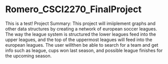 # Romero_CSCI2270_FinalProject
This is a test!
Project Summary: This project will imiiplement graphs and other data structures by creating a network of european
soccer leagues. The way the league system is structured the lower leagues feed into the upper leagues, and the top of 
the uppermost leagues will feed into the european leagues. The user willthen be able to search for a team and get info 
such as league, cups won last season, and possible league finishes for the upcoming season. 